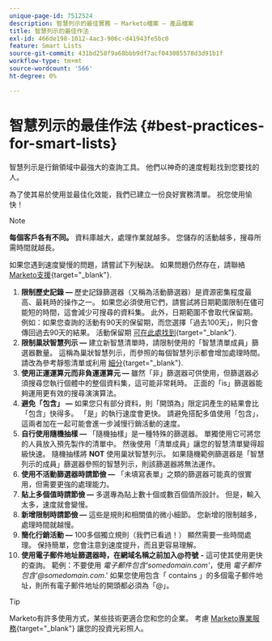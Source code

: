 ```yaml
---
unique-page-id: 7512524
description: 智慧列示的最佳實務 — Marketo檔案 — 產品檔案
title: 智慧列示的最佳作法
exl-id: 466de198-1012-4ac3-906c-d41943fe5bc0
feature: Smart Lists
source-git-commit: 431bd258f9a68bbb9df7acf043085578d3d91b1f
workflow-type: tm+mt
source-wordcount: '566'
ht-degree: 0%

---
```


# 智慧列示的最佳作法 {#best-practices-for-smart-lists}

智慧列示是行銷領域中最強大的查詢工具。 他們以神奇的速度輕鬆找到您要找的人。

為了使其易於使用並最佳化效能，我們已建立一份良好實務清單。 祝您使用愉快！

>[!NOTE]
>
>**每個客戶各有不同。** 資料庫越大，處理作業就越多。 您儲存的活動越多，搜尋所需時間就越長。
>
>如果您遇到速度變慢的問題，請嘗試下列秘訣。 如果問題仍然存在，請聯絡 [Marketo支援](https://nation.marketo.com/t5/Support/ct-p/Support){target="_blank"}.

1. **限制歷史記錄 —** 歷史記錄篩選器（又稱為活動篩選器）是資源密集程度最高、最耗時的操作之一。 如果您必須使用它們，請嘗試將日期範圍限制在儘可能短的時間，這會減少可搜尋的資料集。 此外，日期範圍不會取代保留期。 例如：如果您查詢的活動有90天的保留期，而您選擇「過去100天」，則只會傳回過去90天的結果。 活動保留期 [可在此處找到](https://nation.marketo.com/t5/knowledgebase/marketo-activities-data-retention-policy/ta-p/251480){target="_blank"}.
1. **限制巢狀智慧列示 —** 建立新智慧清單時，請限制使用的「智慧清單成員」篩選器數量。 這稱為巢狀智慧列示，而參照的每個智慧列示都會增加處理時間。 請改為參考靜態清單或利用 [細分](/help/marketo/product-docs/personalization/segmentation-and-snippets/segmentation/create-a-segmentation.md){target="_blank"}.
1. **使用正運運算元而非負運運算元 —** 雖然「非」篩選器可供使用，但篩選器必須搜尋您執行個體中的整個資料集，這可能非常耗時。 正面的「is」篩選器能夠運用更有效的搜尋演演算法。
1. **避免「包含」 —** 如果您只有部分資料，則「開頭為」限定詞產生的結果會比「包含」快得多。 「是」的執行速度會更快。 請避免搭配多值使用「包含」，這兩者加在一起可能會進一步減慢行銷活動的速度。
1. **自行使用隨機抽樣 —** 「隨機抽樣」是一種特殊的篩選器。 單獨使用它可將您的人員放入預先製作的清單中。 然後使用「清單成員」讓您的智慧清單變得超級快速。 隨機抽樣將 **NOT** 使用巢狀智慧列示。 如果隨機範例篩選器是「智慧列示的成員」篩選器參照的智慧列示，則該篩選器將無法運作。
1. **使用不活動篩選器時請節儉 —** 「未填寫表單」之類的篩選器可能真的很實用，但需要更強的處理能力。
1. **貼上多個值時請節儉 —** 多選專為貼上數十個或數百個值所設計。 但是，輸入太多，速度就會變慢。
1. **新增限制時請節儉 —** 這些是規則和相關值的微小細節。 您新增的限制越多，處理時間就越慢。
1. **簡化行銷活動 —** 100多個獨立規則（我們已看過！） 顯然需要一些時間處理。 保持簡單，您會注意到速度提升，而且更容易理解。
1. **使用電子郵件地址篩選器時，在網域名稱之前加入@符號** **-** 這可使其使用更快的查詢。 範例：不要使用 _電子郵件包含&#39;somedomain.com&#39;_，使用 _電子郵件包含&#39;@somedomain.com_.&#39; 如果您使用包含「 contains 」的多個電子郵件地址，則所有電子郵件地址的開頭都必須為「@」。

>[!TIP]
>
>Marketo有許多使用方式，某些技術更適合您和您的企業。 考慮 [Marketo專業服務](https://pages2.marketo.com/72-hour-survival-guide.html){target="_blank"} 讓您的投資光彩照人。
